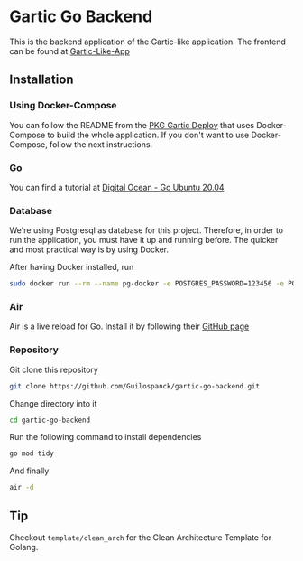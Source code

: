 # Gartic Go Backend
This is the backend application of the Gartic-like application. The frontend can be found at [Gartic-Like-App](https://github.com/Guilospanck/gartic-like-app/)

## Installation

### Using Docker-Compose
You can follow the README from the [PKG Gartic Deploy](https://github.com/Guilospanck/pkg-gartic-deploy) that uses Docker-Compose to build the whole application. If you don't want to use Docker-Compose, follow the next instructions.

### Go
You can find a tutorial at [Digital Ocean - Go Ubuntu 20.04](https://www.digitalocean.com/community/tutorials/how-to-install-go-on-ubuntu-20-04)

### Database
We're using Postgresql as database for this project. Therefore, in order to run the application, you must have it up and running before.
The quicker and most practical way is by using Docker.

After having Docker installed, run
```bash
sudo docker run --rm --name pg-docker -e POSTGRES_PASSWORD=123456 -e POSTGRES_DB=default -d -p 5432:5432 -v $HOME/docker/volumes/postgres:/var/lib/postgresql/data postgres
```

### Air
Air is a live reload for Go. Install it by following their [GitHub page](https://github.com/cosmtrek/air)

### Repository
Git clone this repository
```bash
git clone https://github.com/Guilospanck/gartic-go-backend.git
```
Change directory into it
```bash
cd gartic-go-backend
```
Run the following command to install dependencies
```bash
go mod tidy
```
And finally
```bash
air -d
```

## Tip
Checkout `template/clean_arch` for the Clean Architecture Template for Golang.
